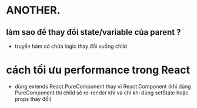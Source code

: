 # ANOTHER.
## làm sao để thay đổi state/variable của parent ?
- truyền hàm có chứa logic thay đổi xuống child

# cách tối ưu performance trong React
- dùng extends React.PureComponent thay vì React.Component (khi dùng PureComponent thì child sẽ re-render khi và chỉ khi dùng setState hoặc props thay đổi)
[](https://stackoverflow.com/questions/122102/what-is-the-most-efficient-way-to-deep-clone-an-object-in-javascript)
